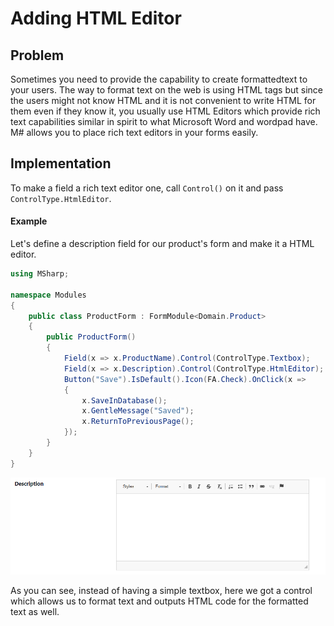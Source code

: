 # Adding HTML Editor

## Problem

Sometimes you need to provide the capability to create formattedtext to your users.
The way to format text on the web is using HTML tags but since the users might not know HTML and it is not convenient to write HTML for them even if they know it, you usually use HTML Editors which provide rich text capabilities similar in spirit to what Microsoft Word and wordpad have.
M# allows you to place rich text editors in your forms easily.

## Implementation

To make a field a rich text editor one, call `Control()` on it and pass `ControlType.HtmlEditor`.

#### Example

Let's define a description field for our product's form and make it a HTML editor.

```csharp
using MSharp;

namespace Modules
{
    public class ProductForm : FormModule<Domain.Product>
    {
        public ProductForm()
        {
            Field(x => x.ProductName).Control(ControlType.Textbox);
            Field(x => x.Description).Control(ControlType.HtmlEditor);
            Button("Save").IsDefault().Icon(FA.Check).OnClick(x =>
            {
                x.SaveInDatabase();
                x.GentleMessage("Saved");
                x.ReturnToPreviousPage();
            });
        }
    }
}
```

![HTML Editor](images/htmlEditor.PNG)

As you can see, instead of having a simple textbox, here we got a control which allows us to format text and outputs HTML code for the formatted text as well.